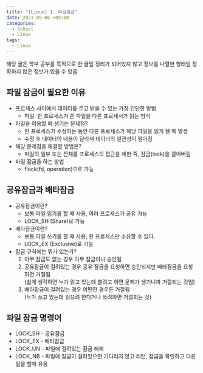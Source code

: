 ```yaml
---
title: "[Linux] 1. 파일잠금"
date: 2023-09-06 +09:00
categories:
  - School
  - Linux
tags:
  - Linux
---
```

해당 글은 학부 공부를 목적으로 한 글임
정리가 되어있지 않고 정보를 나열한 형태임
정확하지 않은 정보가 있을 수 있음

## 파일 잠금이 필요한 이유
* 프로세스 사이에서 데이터를 주고 받을 수 있는 가장 간단한 방법
  * 파일. 한 프로세스가 쓴 파일을 다른 프로세서가 읽는 방식
* 파일을 이용할 때 생기는 문제점?
  * 한 프로세스가 수정하는 동안 다른 프로세스가 해당 파일을 읽게 됄 때 발생
  * 수정 후 데이터의 내용이 달라져 데이터의 일관성이 떨어짐
* 해당 문제점을 해결할 방법은?
  * 파일의 일부 또는 전체를 프로세스의 접근을 제한 즉, 잠금(lock)을 걸어버림
* 파일 잠금을 하는 방법
  * flock(fd, operation)으로 가능

## 공유잠금과 배타잠금
* 공유잠금이란?
  * 보통 파일 읽기를 할 때 사용, 여러 프로세스가 공유 가능
  * LOCK_SH (Share)로 가능
* 배타잠금이란?
  * 보통 파일 쓰기를 할 때 사용, 한 프로세스만 소유할 수 있다.
  * LOCK_EX (Exclusive)로 가능
* 잠금 규칙에는 뭐가 있는가?
  1. 아무 잠금도 없는 경우 아무 잠금이나 승인됨
  2. 공유잠금이 걸려있는 경우 공유 잠금을 요청하면 승인되지만 배타잠금을 요청하면 거절됨   
     (쉽게 생각하면 누가 읽고 있는데 쓸려고 하면 문제가 생기니까 거절되는 것임)
  3. 배타잠금이 걸려있는 경우 어떤한 경우든 거절됨   
     (누가 쓰고 있는데 읽으려 한다거나 쓰려하면 거절되는 것)

## 파일 잠금 명령어
* LOCK_SH - 공유잠금
* LOCK_EX - 배타잠금
* LOCK_UN - 파일에 걸려있는 잠금 해제
* LOCK_NB - 파일에 잠금이 걸려있으면 기다리지 않고 리턴, 잠금을 확인하고 다른 일을 할때 유용

